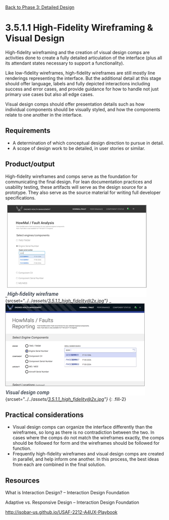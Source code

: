 [Back to Phase 3: Detailed Design](3-5-detailed.md)

# 3.5.1.1 High-Fidelity Wireframing & Visual Design

High-fidelity wireframing and the creation of visual design comps are activities done to create a fully detailed articulation of the interface (plus all its attendant states necessary to support a functionality). 

Like low-fidelity wireframes, high-fidelity wireframes are still mostly line renderings representing the interface. But the additional detail at this stage should offer language, labels and fully depicted interactions including success and error cases, and provide guidance for how to handle not just primary use cases but also all edge cases.

Visual design comps should offer presentation details such as how individual components should be visually styled, and how the components relate to one another in the interface.

## Requirements

- A determination of which conceptual design direction to pursue in detail.
- A scope of design work to be detailed, in user stories or similar.

## Product/output

High-fidelity wireframes and comps serve as the foundation for communicating the final design. For lean documentation practices and usability testing, these artifacts will serve as the design source for a prototype. They also serve as the source material for writing full developer specifications.

_![3.5.1.1-1](../_assets/3.5.1.1_high_fidelity.jpg){srcset="../../_assets/3.5.1.1_high_fidelity@2x.jpg"}_
_![3.5.1.1-2](../_assets/3.5.1.1_visual_design_comp.jpg){srcset="../../_assets/3.5.1.1_high_fidelity@2x.jpg"}_
{: .fill-2}

## Practical considerations

- Visual design comps can organize the interface differently than the wireframes, so long as there is no contradiction between the two. In cases where the comps do not match the wireframes exactly, the comps should be followed for form and the wireframes should be followed for function.
- Frequently high-fidelity wireframes and visual design comps are created in parallel, and help inform one another. In this process, the best ideas from each are combined in the final solution.

## Resources

What is Interaction Design? – Interaction Design Foundation

Adaptive vs. Responsive Design – Interaction Design Foundation


http://isobar-us.github.io/USAF-2212-A4UX-Playbook